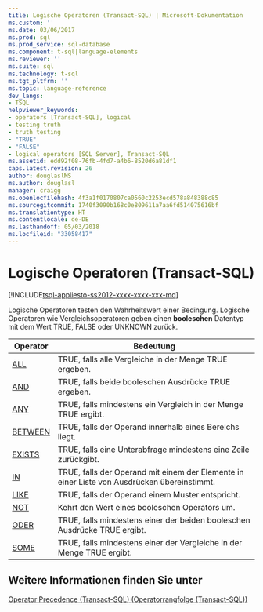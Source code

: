 ```yaml
---
title: Logische Operatoren (Transact-SQL) | Microsoft-Dokumentation
ms.custom: ''
ms.date: 03/06/2017
ms.prod: sql
ms.prod_service: sql-database
ms.component: t-sql|language-elements
ms.reviewer: ''
ms.suite: sql
ms.technology: t-sql
ms.tgt_pltfrm: ''
ms.topic: language-reference
dev_langs:
- TSQL
helpviewer_keywords:
- operators [Transact-SQL], logical
- testing truth
- truth testing
- "TRUE"
- "FALSE"
- logical operators [SQL Server], Transact-SQL
ms.assetid: edd92f08-76fb-4fd7-a4b6-8520d6a81df1
caps.latest.revision: 26
author: douglaslMS
ms.author: douglasl
manager: craigg
ms.openlocfilehash: 4f3a1f0170807ca0560c2253ecd578a848388c85
ms.sourcegitcommit: 1740f3090b168c0e809611a7aa6fd514075616bf
ms.translationtype: HT
ms.contentlocale: de-DE
ms.lasthandoff: 05/03/2018
ms.locfileid: "33058417"
---
```

# <a name="logical-operators-transact-sql"></a>Logische Operatoren (Transact-SQL)
[!INCLUDE[tsql-appliesto-ss2012-xxxx-xxxx-xxx-md](../../includes/tsql-appliesto-ss2012-xxxx-xxxx-xxx-md.md)]

  Logische Operatoren testen den Wahrheitswert einer Bedingung. Logische Operatoren wie Vergleichsoperatoren geben einen **booleschen** Datentyp mit dem Wert TRUE, FALSE oder UNKNOWN zurück.  
  
|Operator|Bedeutung|  
|--------------|-------------|  
|[ALL](../../t-sql/language-elements/all-transact-sql.md)|TRUE, falls alle Vergleiche in der Menge TRUE ergeben.|  
|[AND](../../t-sql/language-elements/and-transact-sql.md)|TRUE, falls beide booleschen Ausdrücke TRUE ergeben.|  
|[ANY](../../t-sql/language-elements/any-transact-sql.md)|TRUE, falls mindestens ein Vergleich in der Menge TRUE ergibt.|  
|[BETWEEN](../../t-sql/language-elements/between-transact-sql.md)|TRUE, falls der Operand innerhalb eines Bereichs liegt.|  
|[EXISTS](../../t-sql/language-elements/exists-transact-sql.md)|TRUE, falls eine Unterabfrage mindestens eine Zeile zurückgibt.|  
|[IN](../../t-sql/language-elements/in-transact-sql.md)|TRUE, falls der Operand mit einem der Elemente in einer Liste von Ausdrücken übereinstimmt.|  
|[LIKE](../../t-sql/language-elements/like-transact-sql.md)|TRUE, falls der Operand einem Muster entspricht.|  
|[NOT](../../t-sql/language-elements/not-transact-sql.md)|Kehrt den Wert eines booleschen Operators um.|  
|[ ODER ](../../t-sql/language-elements/or-transact-sql.md)|TRUE, falls mindestens einer der beiden booleschen Ausdrücke TRUE ergibt.|  
|[SOME](../../t-sql/language-elements/some-any-transact-sql.md)|TRUE, falls mindestens einer der Vergleiche in der Menge TRUE ergibt.|  
  
## <a name="see-also"></a>Weitere Informationen finden Sie unter  
 [Operator Precedence &#40;Transact-SQL&#41; (Operatorrangfolge (Transact-SQL))](../../t-sql/language-elements/operator-precedence-transact-sql.md)  
  
  
